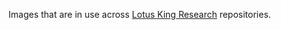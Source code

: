 Images that are in use across [Lotus King Research](https://github.com/Lotus-King-Research) repositories.
